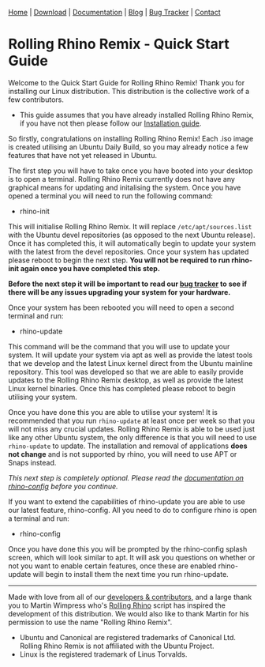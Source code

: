 <head>
  <link rel="shortcut icon" type="image/x-icon" href="https://raw.githubusercontent.com/MrBeeBenson/rrr-site/main/favicon.png" />
</head>

<div id="navigation">

<a href="https://rollingrhinoremix.github.io">Home</a> | <a href="https://rollingrhinoremix.github.io/download">Download</a> | <a href="https://rollingrhinoremix.github.io/docs">Documentation</a> | <a href="https://rollingrhinoremix.github.io/blog">Blog</a> | <a href="https://rollingrhinoremix.github.io/bugs">Bug Tracker</a> | <a href="https://rollingrhinoremix.github.io#contact">Contact</a>

</div>

# Rolling Rhino Remix - Quick Start Guide

Welcome to the Quick Start Guide for Rolling Rhino Remix! Thank you for installing our Linux distribution. This distribution is the collective work of a few contributors. 

- This guide assumes that you have already installed Rolling Rhino Remix, if you have not then please follow our [Installation guide](../docs-install).

So firstly, congratulations on installing Rolling Rhino Remix! Each .iso image is created utilising an Ubuntu Daily Build, so you may already notice a few features that have not yet released in Ubuntu. 

The first step you will have to take once you have booted into your desktop is to open a terminal. Rolling Rhino Remix currently does not have any graphical means for updating and initalising the system. Once you have opened a terminal you will need to run the following command:

- rhino-init

This will initialise Rolling Rhino Remix. It will replace `/etc/apt/sources.list` with the Ubuntu devel repositories (as opposed to the next Ubuntu release). Once it has completed this, it will automatically begin to update your system with the latest from the devel repositories. Once your system has updated please reboot to begin the next step. **You will not be required to run rhino-init again once you have completed this step.**

**Before the next step it will be important to read our [bug tracker](https://rollingrhinoremix.github.io) to see if there will be any issues upgrading your system for your hardware.**

Once your system has been rebooted you will need to open a second terminal and run:

- rhino-update

This command will be the command that you will use to update your system. It will update your system via apt as well as provide the latest tools that we develop and the latest Linux kernel direct from the Ubuntu mainline repository. This tool was developed so that we are able to easily provide updates to the Rolling Rhino Remix desktop, as well as provide the latest Linux kernel binaries. Once this has completed please reboot to begin utilising your system.

Once you have done this you are able to utilise your system! It is recommended that you run `rhino-update` at least once per week so that you will not miss any crucial updates. Rolling Rhino Remix is able to be used just like any other Ubuntu system, the only difference is that you will need to use `rhino-update` to update. The installation and removal of applications **does not change** and is not supported by rhino, you will need to use APT or Snaps instead.

*This next step is completely optional. Please read the [documentation on rhino-config](docs-rhino-config) before you continue.*

If you want to extend the capabilities of rhino-update you are able to use our latest feature, rhino-config. All you need to do to configure rhino is open a terminal and run:

- rhino-config

Once you have done this you will be prompted by the rhino-config splash screen, which will look similar to apt. It will ask you questions on whether or not you want to enable certain features, once these are enabled rhino-update will begin to install them the next time you run rhino-update.

<hr />

Made with love from all of our [developers & contributors](https://rollingrhinoremix.github.io/contributors.txt), and a large thank you to Martin Wimpress who's [Rolling Rhino](https://github.com/wimpysworld/rolling-rhino) script has inspired the development of this distribution. We would also like to thank Martin for his permission to use the name "Rolling Rhino Remix".

- Ubuntu and Canonical are registered trademarks of Canonical Ltd. Rolling Rhino Remix is not affiliated with the Ubuntu Project. 
- Linux is the registered trademark of Linus Torvalds.
